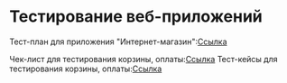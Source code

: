 # Тестирование веб-приложений
Тест-план для приложения "Интернет-магазин":[Ссылка](https://docs.google.com/spreadsheets/d/1vcTr7KpM7B0gHVYm9cNtlsUFIHCgtLBjZCo7vsdohgQ/edit?gid=0#gid=0)

Чек-лист для тестирования корзины, оплаты:[Ссылка](https://docs.google.com/spreadsheets/d/122xfdvyOLz97ckxyQAR_HRWq13A1vZSstIOQSxHjIWU/edit?gid=1910260893#gid=1910260893)
Тест-кейсы для тестирования корзины, оплаты:[Ссылка](https://app.qase.io/project/G9?suite=128&previewMode=side)
